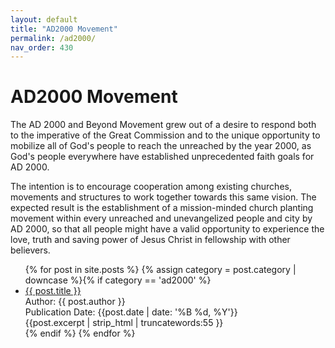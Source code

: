 ```yaml
---
layout: default
title: "AD2000 Movement"
permalink: /ad2000/
nav_order: 430
---
```

<h1 class="category-title">AD2000 Movement</h1>
<p>The AD 2000 and Beyond Movement grew out of a desire to respond both to the imperative of the Great Commission and to the unique opportunity to mobilize all of God's people to reach the unreached by the year 2000, as God's people everywhere have established unprecedented faith goals for AD 2000.</p>
<p>The intention is to encourage cooperation among existing churches, movements and structures to work together towards this same vision. The expected result is the establishment of a mission-minded church planting movement within every unreached and unevangelized people and city by AD 2000, so that all people might have a valid opportunity to experience the love, truth and saving power of Jesus Christ in fellowship with other believers.</p>
<ul>
  {% for post in site.posts %}
    {% assign category = post.category | downcase %}{% if category == 'ad2000' %}
      <li class="article-list">
        <a href="{{ post.url | prepend: site.baseurl }}">{{ post.title }}</a><br>
        <div class="author">Author: {{ post.author }}</div>
        <div class="publication-date">Publication Date: <time datetime="{{post.date | date: '%F'}}">{{post.date | date: '%B %d, %Y'}}</time></div>
        <div class="excerpt">{{post.excerpt | strip_html | truncatewords:55 }}</div>
      </li>
    {% endif %}
  {% endfor %}
</ul>
